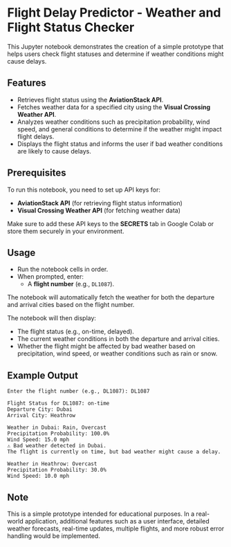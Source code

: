 # **Flight Delay Predictor - Weather and Flight Status Checker**

This Jupyter notebook demonstrates the creation of a simple prototype that helps users check flight statuses and determine if weather conditions might cause delays.

## **Features**
- Retrieves flight status using the **AviationStack API**.
- Fetches weather data for a specified city using the **Visual Crossing Weather API**.
- Analyzes weather conditions such as precipitation probability, wind speed, and general conditions to determine if the weather might impact flight delays.
- Displays the flight status and informs the user if bad weather conditions are likely to cause delays.

## **Prerequisites**
To run this notebook, you need to set up API keys for:
- **AviationStack API** (for retrieving flight status information)
- **Visual Crossing Weather API** (for fetching weather data)

Make sure to add these API keys to the **SECRETS** tab in Google Colab or store them securely in your environment.

## **Usage**
- Run the notebook cells in order.
- When prompted, enter:
  - A **flight number** (e.g., `DL1087`).
  
The notebook will automatically fetch the weather for both the departure and arrival cities based on the flight number.

The notebook will then display:
- The flight status (e.g., on-time, delayed).
- The current weather conditions in both the departure and arrival cities.
- Whether the flight might be affected by bad weather based on precipitation, wind speed, or weather conditions such as rain or snow.

## **Example Output**

```
Enter the flight number (e.g., DL1087): DL1087

Flight Status for DL1087: on-time
Departure City: Dubai
Arrival City: Heathrow

Weather in Dubai: Rain, Overcast
Precipitation Probability: 100.0%
Wind Speed: 15.0 mph
⚠️ Bad weather detected in Dubai.
The flight is currently on time, but bad weather might cause a delay.

Weather in Heathrow: Overcast
Precipitation Probability: 30.0%
Wind Speed: 10.0 mph
```

## **Note**
This is a simple prototype intended for educational purposes. In a real-world application, additional features such as a user interface, detailed weather forecasts, real-time updates, multiple flights, and more robust error handling would be implemented.
